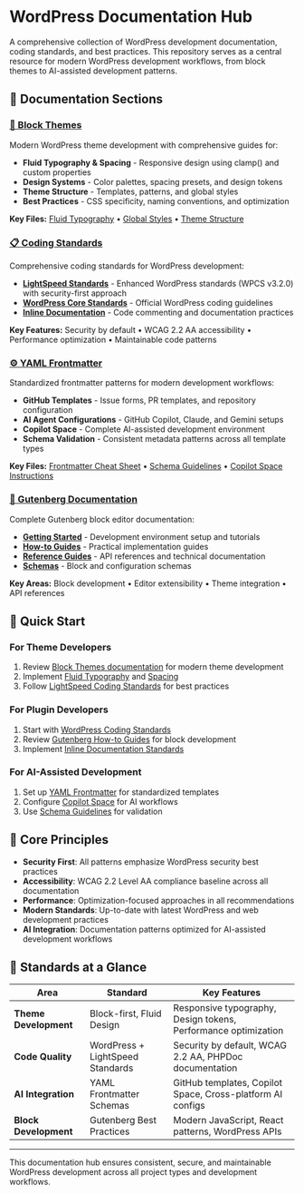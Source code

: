 # WordPress Documentation Hub

A comprehensive collection of WordPress development documentation, coding standards, and best practices. This repository serves as a central resource for modern WordPress development workflows, from block themes to AI-assisted development patterns.

## 📁 Documentation Sections

### [🎨 Block Themes](block-themes/)
Modern WordPress theme development with comprehensive guides for:
- **Fluid Typography & Spacing** - Responsive design using clamp() and custom properties
- **Design Systems** - Color palettes, spacing presets, and design tokens
- **Theme Structure** - Templates, patterns, and global styles
- **Best Practices** - CSS specificity, naming conventions, and optimization

**Key Files:** [Fluid Typography](block-themes/fluid-typography.md) • [Global Styles](block-themes/global-styles.md) • [Theme Structure](block-themes/theme-structure-epi.md)

### [📋 Coding Standards](coding-standards/)
Comprehensive coding standards for WordPress development:
- **[LightSpeed Standards](coding-standards/ash-research/)** - Enhanced WordPress standards (WPCS v3.2.0) with security-first approach
- **[WordPress Core Standards](coding-standards/wordpress-coding-standards/)** - Official WordPress coding guidelines
- **[Inline Documentation](coding-standards/inline-documentation-standards/)** - Code commenting and documentation practices

**Key Features:** Security by default • WCAG 2.2 AA accessibility • Performance optimization • Maintainable code patterns

### [⚙️ YAML Frontmatter](frontmatter/)
Standardized frontmatter patterns for modern development workflows:
- **GitHub Templates** - Issue forms, PR templates, and repository configuration
- **AI Agent Configurations** - GitHub Copilot, Claude, and Gemini setups
- **Copilot Space** - Complete AI-assisted development environment
- **Schema Validation** - Consistent metadata patterns across all template types

**Key Files:** [Frontmatter Cheat Sheet](frontmatter/YAML%20Frontmatter%20Cheat%20Sheet.md) • [Schema Guidelines](frontmatter/YAML-Frontmatter%20Schema-Guidelines.md) • [Copilot Space Instructions](frontmatter/YAML-Frontmatter-Copilot-Space-Instructions.md)

### [🧱 Gutenberg Documentation](gutenberg/)
Complete Gutenberg block editor documentation:
- **[Getting Started](gutenberg/getting-started/)** - Development environment setup and tutorials
- **[How-to Guides](gutenberg/how-to-guides/)** - Practical implementation guides
- **[Reference Guides](gutenberg/reference-guides/)** - API references and technical documentation
- **[Schemas](gutenberg/schemas/)** - Block and configuration schemas

**Key Areas:** Block development • Editor extensibility • Theme integration • API references

## 🚀 Quick Start

### For Theme Developers
1. Review [Block Themes documentation](block-themes/) for modern theme development
2. Implement [Fluid Typography](block-themes/fluid-typography.md) and [Spacing](block-themes/fluid-spacing.md)
3. Follow [LightSpeed Coding Standards](coding-standards/ash-research/) for best practices

### For Plugin Developers
1. Start with [WordPress Coding Standards](coding-standards/wordpress-coding-standards/)
2. Review [Gutenberg How-to Guides](gutenberg/how-to-guides/) for block development
3. Implement [Inline Documentation Standards](coding-standards/inline-documentation-standards/)

### For AI-Assisted Development
1. Set up [YAML Frontmatter](frontmatter/) for standardized templates
2. Configure [Copilot Space](frontmatter/YAML-Frontmatter-Copilot-Space-Instructions.md) for AI workflows
3. Use [Schema Guidelines](frontmatter/YAML-Frontmatter%20Schema-Guidelines.md) for validation

## 🎯 Core Principles

- **Security First**: All patterns emphasize WordPress security best practices
- **Accessibility**: WCAG 2.2 Level AA compliance baseline across all documentation
- **Performance**: Optimization-focused approaches in all recommendations  
- **Modern Standards**: Up-to-date with latest WordPress and web development practices
- **AI Integration**: Documentation patterns optimized for AI-assisted development workflows

## 🔧 Standards at a Glance

| Area | Standard | Key Features |
|------|----------|--------------|
| **Theme Development** | Block-first, Fluid Design | Responsive typography, Design tokens, Performance optimization |
| **Code Quality** | WordPress + LightSpeed Standards | Security by default, WCAG 2.2 AA, PHPDoc documentation |
| **AI Integration** | YAML Frontmatter Schemas | GitHub templates, Copilot Space, Cross-platform AI configs |
| **Block Development** | Gutenberg Best Practices | Modern JavaScript, React patterns, WordPress APIs |

---

This documentation hub ensures consistent, secure, and maintainable WordPress development across all project types and development workflows.